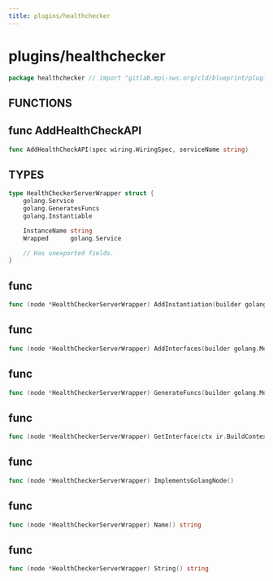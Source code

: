 ```yaml
---
title: plugins/healthchecker
---
```

# plugins/healthchecker
```go
package healthchecker // import "gitlab.mpi-sws.org/cld/blueprint/plugins/healthchecker"
```

## FUNCTIONS

## func AddHealthCheckAPI
```go
func AddHealthCheckAPI(spec wiring.WiringSpec, serviceName string)
```

## TYPES

```go
type HealthCheckerServerWrapper struct {
	golang.Service
	golang.GeneratesFuncs
	golang.Instantiable
```
```go
	InstanceName string
	Wrapped      golang.Service
```
```go
	// Has unexported fields.
}
```
## func 
```go
func (node *HealthCheckerServerWrapper) AddInstantiation(builder golang.GraphBuilder) error
```

## func 
```go
func (node *HealthCheckerServerWrapper) AddInterfaces(builder golang.ModuleBuilder) error
```

## func 
```go
func (node *HealthCheckerServerWrapper) GenerateFuncs(builder golang.ModuleBuilder) error
```

## func 
```go
func (node *HealthCheckerServerWrapper) GetInterface(ctx ir.BuildContext) (service.ServiceInterface, error)
```

## func 
```go
func (node *HealthCheckerServerWrapper) ImplementsGolangNode()
```

## func 
```go
func (node *HealthCheckerServerWrapper) Name() string
```

## func 
```go
func (node *HealthCheckerServerWrapper) String() string
```


